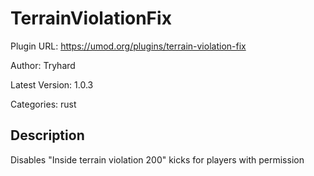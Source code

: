 # TerrainViolationFix

Plugin URL: https://umod.org/plugins/terrain-violation-fix

Author: Tryhard

Latest Version: 1.0.3

Categories: rust

## Description

Disables "Inside terrain violation 200" kicks for players with permission
